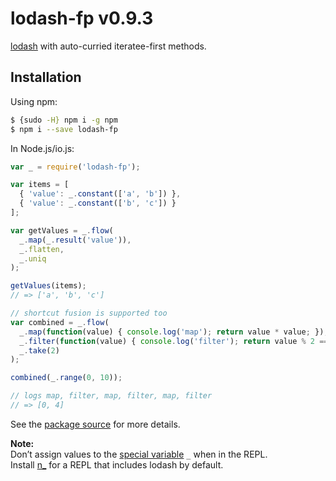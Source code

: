 # lodash-fp v0.9.3

[lodash](https://lodash.com/) with auto-curried iteratee-first methods.

## Installation

Using npm:

```bash
$ {sudo -H} npm i -g npm
$ npm i --save lodash-fp
```

In Node.js/io.js:

```js
var _ = require('lodash-fp');

var items = [
  { 'value': _.constant(['a', 'b']) },
  { 'value': _.constant(['b', 'c']) }
];

var getValues = _.flow(
  _.map(_.result('value')),
  _.flatten,
  _.uniq
);

getValues(items);
// => ['a', 'b', 'c']

// shortcut fusion is supported too
var combined = _.flow(
  _.map(function(value) { console.log('map'); return value * value; }),
  _.filter(function(value) { console.log('filter'); return value % 2 == 0; }),
  _.take(2)
);

combined(_.range(0, 10));

// logs map, filter, map, filter, map, filter
// => [0, 4]
```

See the [package source](https://github.com/lodash/lodash-fp/tree/0.9.3) for more details.

**Note:**<br>
Don’t assign values to the [special variable](http://nodejs.org/api/repl.html#repl_repl_features) `_` when in the REPL.<br>
Install [n_](https://www.npmjs.com/package/n_) for a REPL that includes lodash by default.
